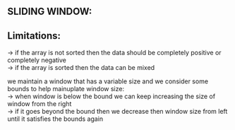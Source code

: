 **SLIDING WINDOW:**
--

**Limitations:**
--

-> if the array is not sorted then the data should be completely positive or completely negative\
-> if the array is sorted then the data can be mixed 

we maintain a window that has a variable size and we consider some bounds to help mainuplate window size:\
-> when window is below the bound we can keep increasing the size of window from the right\
-> if it goes beyond the bound then we decrease then window size from left until it satisfies the bounds again

